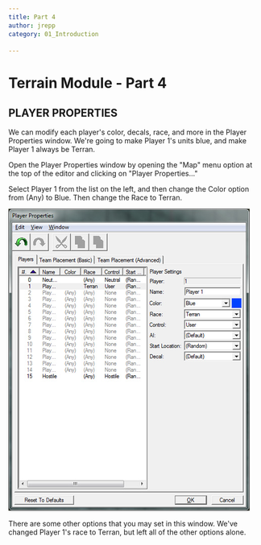 ```yaml
---
title: Part 4
author: jrepp
category: 01_Introduction

---
```

# Terrain Module - Part 4

## PLAYER PROPERTIES

We can modify each player's color, decals, race, and more in the Player Properties window. We're going to make Player 1's units blue, and make Player 1 always be Terran.

Open the Player Properties window by opening the "Map" menu option at the top of the editor and clicking on "Player Properties..."

Select Player 1 from the list on the left, and then change the Color option from (Any) to Blue. Then change the Race to Terran.

![img](035-playerproperties.jpg)

There are some other options that you may set in this window. We've changed Player 1's race to Terran, but left all of the other options alone.
